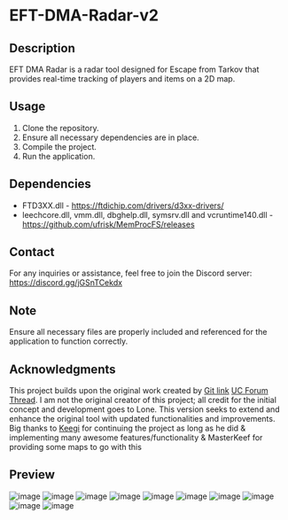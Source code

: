 
# EFT-DMA-Radar-v2

## Description
EFT DMA Radar is a radar tool designed for Escape from Tarkov that provides real-time tracking of players and items on a 2D map.

## Usage
1. Clone the repository.
2. Ensure all necessary dependencies are in place.
3. Compile the project.
4. Run the application.

## Dependencies
- FTD3XX.dll - https://ftdichip.com/drivers/d3xx-drivers/
- leechcore.dll, vmm.dll, dbghelp.dll, symsrv.dll and vcruntime140.dll - https://github.com/ufrisk/MemProcFS/releases

## Contact
For any inquiries or assistance, feel free to join the Discord server: https://discord.gg/jGSnTCekdx

## Note
Ensure all necessary files are properly included and referenced for the application to function correctly.

## Acknowledgments
This project builds upon the original work created by [Git link](https://github.com/6b45/eft-dma-radar-1) [UC Forum Thread](https://www.unknowncheats.me/forum/escape-from-tarkov/482418-2d-map-dma-radar-wip.html). I am not the original creator of this project; all credit for the initial concept and development goes to Lone. This version seeks to extend and enhance the original tool with updated functionalities and improvements. Big thanks to [Keegi](https://github.com/HuiTeab/) for continuing the project as long as he did & implementing many awesome features/functionality & MasterKeef for providing some maps to go with this

## Preview
![image](https://github.com/xx0m/EFT-DMA-Radar-v2/assets/63579245/9e55038f-8095-4680-9d3f-b14f44046276)
![image](https://github.com/xx0m/EFT-DMA-Radar-v2/assets/63579245/7a1f9f18-6373-4386-bd42-6666c04aa9f3)
![image](https://github.com/xx0m/EFT-DMA-Radar-v2/assets/63579245/c665a211-40dd-4623-8bea-633d2e43d517)
![image](https://github.com/xx0m/EFT-DMA-Radar-v2/assets/63579245/910ab73b-c633-4dc8-9753-a0f74b34b976)
![image](https://github.com/xx0m/EFT-DMA-Radar-v2/assets/63579245/9c7c5388-9e9b-4895-bd3a-2c8e137d17e6)
![image](https://github.com/xx0m/EFT-DMA-Radar-v2/assets/63579245/34a2af88-ba87-413a-880c-c532553dd3c2)
![image](https://github.com/xx0m/EFT-DMA-Radar-v2/assets/63579245/1f6f0641-de09-43d3-827b-10c3dc22620b)
![image](https://github.com/xx0m/EFT-DMA-Radar-v2/assets/63579245/74b44bcd-8455-4b9d-9c08-2cd9ba59a94e)
![image](https://github.com/xx0m/EFT-DMA-Radar-v2/assets/63579245/0043ef34-8048-4865-bd21-32ccaf38955d)
![image](https://github.com/xx0m/EFT-DMA-Radar-v2/assets/63579245/60a2a04b-d123-4913-bef1-87b40f0c56f5)
